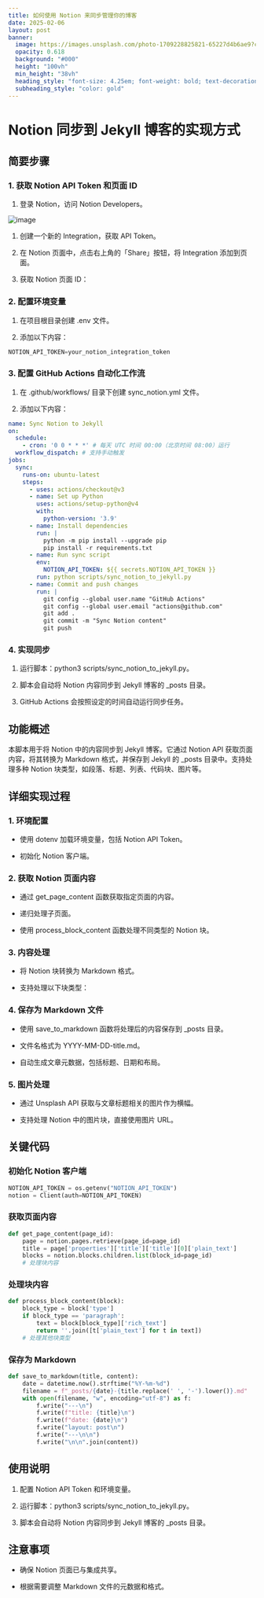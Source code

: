 ```yaml
---
title: 如何使用 Notion 来同步管理你的博客
date: 2025-02-06
layout: post
banner:
  image: https://images.unsplash.com/photo-1709228825821-65227d4b6ae9?crop=entropy&cs=tinysrgb&fit=max&fm=jpg&ixid=M3w2OTIwMzJ8MHwxfHJhbmRvbXx8fHx8fHx8fDE3Mzg4NzMxODZ8&ixlib=rb-4.0.3&q=80&w=1080
  opacity: 0.618
  background: "#000"
  height: "100vh"
  min_height: "38vh"
  heading_style: "font-size: 4.25em; font-weight: bold; text-decoration: underline"
  subheading_style: "color: gold"
---
```


# Notion 同步到 Jekyll 博客的实现方式

## 简要步骤

### 1. 获取 Notion API Token 和页面 ID

1. 登录 Notion，访问 Notion Developers。

![image](https://prod-files-secure.s3.us-west-2.amazonaws.com/a7a0cc5a-89b9-4cda-8686-1fba0ca52f40/d19c1afe-dea5-4312-9333-786b0ba83054/image.png?X-Amz-Algorithm=AWS4-HMAC-SHA256&X-Amz-Content-Sha256=UNSIGNED-PAYLOAD&X-Amz-Credential=ASIAZI2LB466S6OMZO47%2F20250206%2Fus-west-2%2Fs3%2Faws4_request&X-Amz-Date=20250206T201946Z&X-Amz-Expires=3600&X-Amz-Security-Token=IQoJb3JpZ2luX2VjEEsaCXVzLXdlc3QtMiJIMEYCIQCfgBj3l8ThujM2JhGSQ4SinD3rOR9QX98y4P9fa8JbQQIhAOsluZhvpGHCemN3JzgxwHUscIgVl71S8yOS2Eh%2FWCq7Kv8DCGQQABoMNjM3NDIzMTgzODA1IgwTKrURbNt0cbq%2BZtcq3AMMJ7YFz6ACQndZIU683X7FaSll%2Ft%2FvzpNt5azP%2Fcc70uvQQOEFG5Z2AMzma9jPaan5%2BvJpRV9vQ9q%2Bb4ElmFPcdZxZN3DfL7b2OZV8l%2Br0Nc%2B2cGvmU7xh8l2ZxIAaW41RXEaVcgJo27rPEzvmsMsAC7aoQPYJrtVZKLsqEP%2FC9P5xPjY70LdiHWo97OcxwHb2lLF%2FCrpYqTRkpN2mRk56uOCw683mTUtqGFJL6tkutVKH%2Far6e70uuPAe2E0w%2B7JFnXWhlnxS67P9VbhMH%2Fz3vopk8MgmypRrfvC%2FucBJtC3jMfJWiPxvfQmHoJo%2FBHS9aog03MIB2PmhL81%2Btf3o7O95i%2BNGnA3lyzkZP%2B4PLeF%2F1Ysdns7gM6VRlI45iLHTao7eg8rlU5QLkLKERdNQy5x%2Bbztzb0kySNmkJGO4QDd09nRQemmTNr4fwLtSPtr%2F%2FAX4MLh4tboVpT%2B56Cj5njxO3IIyipfBWEy7up5Wf2dEOCvOWtMVm5pUhqgoqePQhx1GhOs%2BrbB5xtOqOxZ7Fj1QkuITmLBMtjcgMIvPqCo8Mu%2FJvkTsGOmLrDvMry75acNEdI8p3mD1E4pD2DWpkhXmb4JSJFakPUCLb3NEw85NWu9yEkleIdIp3DCn%2FpO9BjqkAZ2wv8GynlvQtdp64Nr%2B9cZn0F6Ns9DlJJKQsHay14eUdJ5i3Hh8Bvle0h%2FP86Tm1nXLaBxr96hdFlrKMbD2ZfUcGeV8r0aRnKqqxsZdtqfdKwsG8cI0R8WWOX3rJCrro0efgqNxjBQVHEZKn7LGYXf%2FRoZKwWjVll8luimVerDEGNOW83uKFxET%2B6ITZkFN70Bk9j8lzzMBp0ntzsT7tnmJf1z%2F&X-Amz-Signature=2c3c8ef2c60577bd7c97b55935b52fb29e2227e4718d62657e201a5477d2ec75&X-Amz-SignedHeaders=host&x-id=GetObject)

1. 创建一个新的 Integration，获取 API Token。

1. 在 Notion 页面中，点击右上角的「Share」按钮，将 Integration 添加到页面。

1. 获取 Notion 页面 ID：


### 2. 配置环境变量

1. 在项目根目录创建 .env 文件。

1. 添加以下内容：

```javascript
NOTION_API_TOKEN=your_notion_integration_token
```

### 3. 配置 GitHub Actions 自动化工作流

1. 在 .github/workflows/ 目录下创建 sync_notion.yml 文件。

1. 添加以下内容：

```yaml
name: Sync Notion to Jekyll
on:
  schedule:
    - cron: '0 0 * * *' # 每天 UTC 时间 00:00（北京时间 08:00）运行
  workflow_dispatch: # 支持手动触发
jobs:
  sync:
    runs-on: ubuntu-latest
    steps:
      - uses: actions/checkout@v3
      - name: Set up Python
        uses: actions/setup-python@v4
        with:
          python-version: '3.9'
      - name: Install dependencies
        run: |
          python -m pip install --upgrade pip
          pip install -r requirements.txt
      - name: Run sync script
        env:
          NOTION_API_TOKEN: ${{ secrets.NOTION_API_TOKEN }}
        run: python scripts/sync_notion_to_jekyll.py
      - name: Commit and push changes
        run: |
          git config --global user.name "GitHub Actions"
          git config --global user.email "actions@github.com"
          git add .
          git commit -m "Sync Notion content"
          git push
```

### 4. 实现同步

1. 运行脚本：python3 scripts/sync_notion_to_jekyll.py。

1. 脚本会自动将 Notion 内容同步到 Jekyll 博客的 _posts 目录。

1. GitHub Actions 会按照设定的时间自动运行同步任务。

## 功能概述

本脚本用于将 Notion 中的内容同步到 Jekyll 博客。它通过 Notion API 获取页面内容，将其转换为 Markdown 格式，并保存到 Jekyll 的 _posts 目录中。支持处理多种 Notion 块类型，如段落、标题、列表、代码块、图片等。

## 详细实现过程

### 1. 环境配置

- 使用 dotenv 加载环境变量，包括 Notion API Token。

- 初始化 Notion 客户端。

### 2. 获取 Notion 页面内容

- 通过 get_page_content 函数获取指定页面的内容。

- 递归处理子页面。

- 使用 process_block_content 函数处理不同类型的 Notion 块。

### 3. 内容处理

- 将 Notion 块转换为 Markdown 格式。

- 支持处理以下块类型：


### 4. 保存为 Markdown 文件

- 使用 save_to_markdown 函数将处理后的内容保存到 _posts 目录。

- 文件名格式为 YYYY-MM-DD-title.md。

- 自动生成文章元数据，包括标题、日期和布局。

### 5. 图片处理

- 通过 Unsplash API 获取与文章标题相关的图片作为横幅。

- 支持处理 Notion 中的图片块，直接使用图片 URL。

## 关键代码

### 初始化 Notion 客户端

```python
NOTION_API_TOKEN = os.getenv("NOTION_API_TOKEN")
notion = Client(auth=NOTION_API_TOKEN)
```

### 获取页面内容

```python
def get_page_content(page_id):
    page = notion.pages.retrieve(page_id=page_id)
    title = page['properties']['title']['title'][0]['plain_text']
    blocks = notion.blocks.children.list(block_id=page_id)
    # 处理块内容
```

### 处理块内容

```python
def process_block_content(block):
    block_type = block['type']
    if block_type == 'paragraph':
        text = block[block_type]['rich_text']
        return ''.join([t['plain_text'] for t in text])
    # 处理其他块类型
```

### 保存为 Markdown

```python
def save_to_markdown(title, content):
    date = datetime.now().strftime("%Y-%m-%d")
    filename = f"_posts/{date}-{title.replace(' ', '-').lower()}.md"
    with open(filename, "w", encoding="utf-8") as f:
        f.write("---\n")
        f.write(f"title: {title}\n")
        f.write(f"date: {date}\n")
        f.write("layout: post\n")
        f.write("---\n\n")
        f.write("\n\n".join(content))
```

## 使用说明

1. 配置 Notion API Token 和环境变量。

1. 运行脚本：python3 scripts/sync_notion_to_jekyll.py。

1. 脚本会自动将 Notion 内容同步到 Jekyll 博客的 _posts 目录。

## 注意事项

- 确保 Notion 页面已与集成共享。

- 根据需要调整 Markdown 文件的元数据和格式。